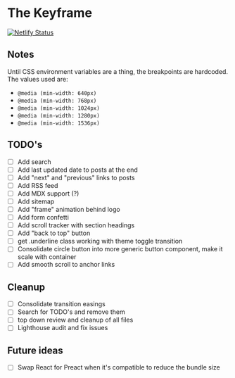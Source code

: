 # The Keyframe

[![Netlify Status](https://api.netlify.com/api/v1/badges/fa20d50a-d2a8-4938-8ca6-855a04c3f0e6/deploy-status)](https://app.netlify.com/sites/thekeyframe/deploys)

## Notes

Until CSS environment variables are a thing, the breakpoints are hardcoded. The values used are:

- `@media (min-width: 640px)`
- `@media (min-width: 768px)`
- `@media (min-width: 1024px)`
- `@media (min-width: 1280px)`
- `@media (min-width: 1536px)`

## TODO's

- [ ] Add search
- [ ] Add last updated date to posts at the end
- [ ] Add "next" and "previous" links to posts
- [ ] Add RSS feed
- [ ] Add MDX support (?)
- [ ] Add sitemap
- [ ] Add "frame" animation behind logo
- [ ] Add form confetti
- [ ] Add scroll tracker with section headings
- [ ] Add "back to top" button
- [ ] get .underline class working with theme toggle transition
- [ ] Consolidate circle button into more generic button component, make it scale with container
- [ ] Add smooth scroll to anchor links

## Cleanup

- [ ] Consolidate transition easings
- [ ] Search for TODO's and remove them
- [ ] top down review and cleanup of all files
- [ ] Lighthouse audit and fix issues

## Future ideas

- [ ] Swap React for Preact when it's compatible to reduce the bundle size
